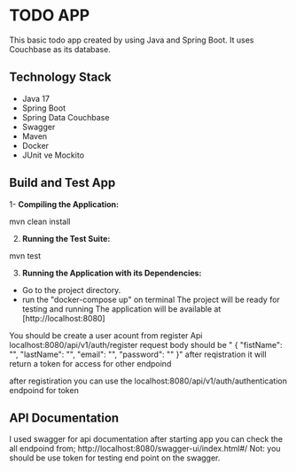 # TODO APP
This basic todo app created by using Java and Spring Boot. It uses Couchbase as its database.

## Technology Stack
- Java 17
- Spring Boot
- Spring Data Couchbase
- Swagger
- Maven
- Docker
- JUnit ve Mockito

## Build and Test App

1- **Compiling the Application:**
  
  mvn clean install

2. **Running the Test Suite:**
   
  mvn test

3. **Running the Application with its Dependencies:**
  * Go to the project directory.
  * run the "docker-compose up" on terminal
  The project will be ready for testing and running
  The application will be available at [http://localhost:8080]

  You should be create a user acount from register Api localhost:8080/api/v1/auth/register
   request body should be 
  " {
    "fistName": "",
    "lastName": "",
    "email": "",
    "password": ""
   }"
   after reqistration it will return a token for access for other endpoind 

   after registiration you can use the localhost:8080/api/v1/auth/authentication endpoind for token 

  ## API Documentation
  I used swagger for api documentation after starting app you can check the all endpoind from;
   http://localhost:8080/swagger-ui/index.html#/
  Not: you should be use token for testing end point on the swagger. 
     
